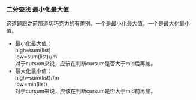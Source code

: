 ### 二分查找 最小化最大值
这道题跟之前那道切巧克力的有差别。一个是最小化最大值，一个是最大化最小值。  
- 最小化最大值：  
high=sum(list)  
low=sum(list)//m  
对于cursum来说，应该在判断cursum是否大于mid后再加。  
- 最大化最小值：  
high=sum(list)//m  
low=min(list)  
对于cursum来说，应该在判断cursum是否大于mid前再加。
